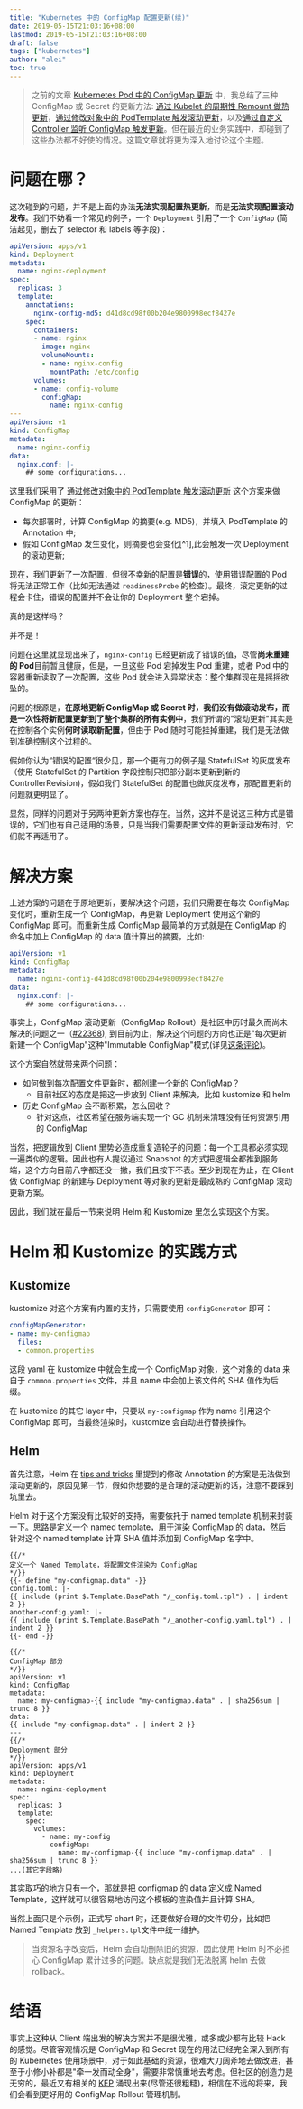```yaml
---
title: "Kubernetes 中的 ConfigMap 配置更新(续)"
date: 2019-05-15T21:03:16+08:00
lastmod: 2019-05-15T21:03:16+08:00
draft: false
tags: ["kubernetes"]
author: "alei"
toc: true
---
```


> 之前的文章 [Kubernetes Pod 中的 ConfigMap 更新](https://aleiwu.com/post/configmap-hotreload/) 中，我总结了三种 ConfigMap 或 Secret 的更新方法: [通过 Kubelet 的周期性 Remount 做热更新](https://aleiwu.com/post/configmap-hotreload/#%E7%83%AD%E6%9B%B4%E6%96%B0%E4%BA%8C-%E4%BD%BF%E7%94%A8-sidecar-%E6%9D%A5%E7%9B%91%E5%90%AC%E6%9C%AC%E5%9C%B0%E9%85%8D%E7%BD%AE%E6%96%87%E4%BB%B6%E5%8F%98%E6%9B%B4)，[通过修改对象中的 PodTemplate 触发滚动更新](https://aleiwu.com/post/configmap-hotreload/#pod-%E6%BB%9A%E5%8A%A8%E6%9B%B4%E6%96%B0%E4%B8%80-%E4%BF%AE%E6%94%B9-ci-%E6%B5%81%E7%A8%8B)，以及[通过自定义 Controller 监听 ConfigMap 触发更新](https://aleiwu.com/post/configmap-hotreload/#pod-%E6%BB%9A%E5%8A%A8%E6%9B%B4%E6%96%B0%E4%BA%8C-controller)。但在最近的业务实践中，却碰到了这些办法都不好使的情况。这篇文章就将更为深入地讨论这个主题。

# 问题在哪？

这次碰到的问题，并不是上面的办法**无法实现配置热更新**，而是**无法实现配置滚动发布**。我们不妨看一个常见的例子，一个 `Deployment` 引用了一个 `ConfigMap` (简洁起见，删去了 selector 和 labels 等字段)：

```yaml
apiVersion: apps/v1
kind: Deployment
metadata:
  name: nginx-deployment
spec:
  replicas: 3
  template:
    annotations:
      nginx-config-md5: d41d8cd98f00b204e9800998ecf8427e
    spec:
      containers:
      - name: nginx
        image: nginx
        volumeMounts:
        - name: nginx-config
          mountPath: /etc/config
      volumes:
      - name: config-volume
        configMap: 
          name: nginx-config
---
apiVersion: v1
kind: ConfigMap
metadata:
  name: nginx-config
data:
  nginx.conf: |-
    ## some configurations...
```

这里我们采用了 [通过修改对象中的 PodTemplate 触发滚动更新](https://aleiwu.com/post/configmap-hotreload/#pod-%E6%BB%9A%E5%8A%A8%E6%9B%B4%E6%96%B0%E4%B8%80-%E4%BF%AE%E6%94%B9-ci-%E6%B5%81%E7%A8%8B) 这个方案来做 ConfigMap 的更新：

* 每次部署时，计算 ConfigMap 的摘要(e.g. MD5)，并填入 PodTemplate 的 Annotation 中;
* 假如 ConfigMap 发生变化，则摘要也会变化[^1],此会触发一次 Deployment 的滚动更新;

现在，我们更新了一次配置，但很不幸新的配置是**错误**的，使用错误配置的 Pod 将无法正常工作（比如无法通过 `readinessProbe` 的检查）。最终，滚定更新的过程会卡住，错误的配置并不会让你的 Deployment 整个宕掉。

真的是这样吗？

并不是！

问题在这里就显现出来了，`nginx-config` 已经更新成了错误的值，尽管**尚未重建的 Pod**目前暂且健康，但是，一旦这些 Pod 宕掉发生 Pod 重建，或者 Pod 中的容器重新读取了一次配置，这些 Pod 就会进入异常状态：整个集群现在是摇摇欲坠的。

问题的根源是，**在原地更新 ConfigMap 或 Secret 时，我们没有做滚动发布，而是一次性将新配置更新到了整个集群的所有实例中**，我们所谓的"滚动更新"其实是在控制各个实例**何时读取新配置**，但由于 Pod 随时可能挂掉重建，我们是无法做到准确控制这个过程的。

假如你认为“错误的配置“很少见，那一个更有力的例子是 StatefulSet 的灰度发布（使用 StatefulSet 的 Partition 字段控制只把部分副本更新到新的 ControllerRevision)，假如我们 StatefulSet 的配置也做灰度发布，那配置更新的问题就更明显了。

显然，同样的问题对于另两种更新方案也存在。当然，这并不是说这三种方式是错误的，它们也有自己适用的场景，只是当我们需要配置文件的更新滚动发布时，它们就不再适用了。

# 解决方案

上述方案的问题在于原地更新，要解决这个问题，我们只需要在每次 ConfigMap 变化时，重新生成一个 ConfigMap，再更新 Deployment 使用这个新的 ConfigMap 即可。而重新生成 ConfigMap 最简单的方式就是在 ConfigMap 的命名中加上 ConfigMap 的 data 值计算出的摘要，比如:

```yaml
apiVersion: v1
kind: ConfigMap
metadata:
  name: nginx-config-d41d8cd98f00b204e9800998ecf8427e
data:
  nginx.conf: |-
    ## some configurations...
```

事实上，ConfigMap 滚动更新（ConfigMap Rollout）是社区中历时最久而尚未解决的问题之一（[#22368](22368)), 到目前为止，解决这个问题的方向也正是"每次更新新建一个 ConfigMap"这种"Immutable ConfigMap"模式(详见[这条评论](https://github.com/kubernetes/kubernetes/issues/22368#issuecomment-421141188))。

这个方案自然就带来两个问题：

* 如何做到每次配置文件更新时，都创建一个新的 ConfigMap？
  * 目前社区的态度是把这一步放到 Client 来解决，比如 kustomize 和 helm
* 历史 ConfigMap 会不断积累，怎么回收？
  * 针对这点，社区希望在服务端实现一个 GC 机制来清理没有任何资源引用的 ConfigMap
  
当然，把逻辑放到 Client 里势必造成重复造轮子的问题：每一个工具都必须实现一遍类似的逻辑。因此也有人提议通过 Snapshot 的方式把逻辑全都推到服务端，这个方向目前八字都还没一撇，我们且按下不表。至少到现在为止，在 Client 做 ConfigMap 的新建与 Deployment 等对象的更新是最成熟的 ConfigMap 滚动更新方案。

因此，我们就在最后一节来说明 Helm 和 Kustomize 里怎么实现这个方案。

# Helm 和 Kustomize 的实践方式


## Kustomize

kustomize 对这个方案有内置的支持，只需要使用 `configGenerator` 即可：
```yaml
configMapGenerator:
- name: my-configmap
  files:
  - common.properties
```
这段 yaml 在 kustomize 中就会生成一个 ConfigMap 对象，这个对象的 data 来自于 `common.properties` 文件，并且 name 中会加上该文件的 SHA 值作为后缀。

在 kustomize 的其它 layer 中，只要以 `my-configmap` 作为 name 引用这个 ConfigMap 即可，当最终渲染时，kustomize 会自动进行替换操作。

## Helm

首先注意，Helm 在 [tips and tricks](https://github.com/helm/helm/blob/master/docs/charts_tips_and_tricks.md#automatically-roll-deployments-when-configmaps-or-secrets-change) 里提到的修改 Annotation 的方案是无法做到滚动更新的，原因见第一节，假如你想要的是合理的滚动更新的话，注意不要踩到坑里去。

Helm 对于这个方案没有比较好的支持，需要依托于 named template 机制来封装一下。思路是定义一个 named template，用于渲染 ConfigMap 的 data，然后针对这个 named template 计算 SHA 值并添加到 ConfigMap 名字中。

```
{{/*
定义一个 Named Template，将配置文件渲染为 ConfigMap
*/}}
{{- define "my-configmap.data" -}}
config.toml: |-
{{ include (print $.Template.BasePath "/_config.toml.tpl") . | indent 2 }}
another-config.yaml: |-
{{ include (print $.Template.BasePath "/_another-config.yaml.tpl") . | indent 2 }}
{{- end -}}

{{/*
ConfigMap 部分
*/}}
apiVersion: v1
kind: ConfigMap
metadata:
  name: my-configmap-{{ include "my-configmap.data" . | sha256sum | trunc 8 }}
data:
{{ include "my-configmap.data" . | indent 2 }}
---
{{/*
Deployment 部分
*/}}
apiVersion: apps/v1
kind: Deployment
metadata:
  name: nginx-deployment
spec:
  replicas: 3
  template:
    spec:
      volumes:
        - name: my-config
          configMap:
            name: my-configmap-{{ include "my-configmap.data" . | sha256sum | trunc 8 }}
...(其它字段略)
```

其实取巧的地方只有一个，那就是把 configmap 的 data 定义成 Named Template，这样就可以很容易地访问这个模板的渲染值并且计算 SHA。

当然上面只是个示例，正式写 chart 时，还要做好合理的文件切分，比如把 Named Template 放到 `_helpers.tpl`文件中统一维护。

> 当资源名字改变后，Helm 会自动删除旧的资源，因此使用 Helm 时不必担心 ConfigMap 累计过多的问题。缺点就是我们无法脱离 helm 去做 rollback。

# 结语

事实上这种从 Client 端出发的解决方案并不是很优雅，或多或少都有比较 Hack 的感觉。尽管客观情况是 ConfigMap 和 Secret 现在的用法已经完全深入到所有的 Kubernetes 使用场景中，对于如此基础的资源，很难大刀阔斧地去做改进，甚至于小修小补都是"牵一发而动全身"，需要非常慎重地去考虑。但社区的创造力是无穷的，最近又有相关的 [KEP](https://github.com/kubernetes/enhancements/pull/948) 涌现出来(尽管还很粗糙)，相信在不远的将来，我们会看到更好用的 ConfigMap Rollout 管理机制。
